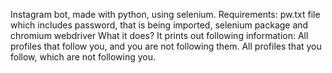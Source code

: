 Instagram bot, made with python, using selenium.
Requirements: pw.txt file which includes password, that is being imported, selenium package and chromium webdriver
What it does?
It prints out following information:
All profiles that follow you, and you are not following them.
All profiles that you follow, which are not following you.
